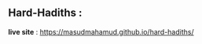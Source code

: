 <h2>Hard-Hadiths :</h2>


<strong>live site</strong> : https://masudmahamud.github.io/hard-hadiths/
